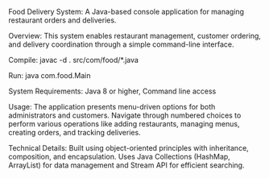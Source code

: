 Food Delivery System: 
A Java-based console application for managing restaurant orders and deliveries.

Overview: 
This system enables restaurant management, customer ordering, and delivery coordination through a simple command-line interface.

Compile:
javac -d . src/com/food/*.java

Run:
java com.food.Main

System Requirements:
Java 8 or higher, Command line access

Usage: 
The application presents menu-driven options for both administrators and customers. Navigate through numbered choices to perform various operations like adding restaurants, managing menus, creating orders, and tracking deliveries.

Technical Details: 
Built using object-oriented principles with inheritance, composition, and encapsulation. Uses Java Collections (HashMap, ArrayList) for data management and Stream API for efficient searching.
